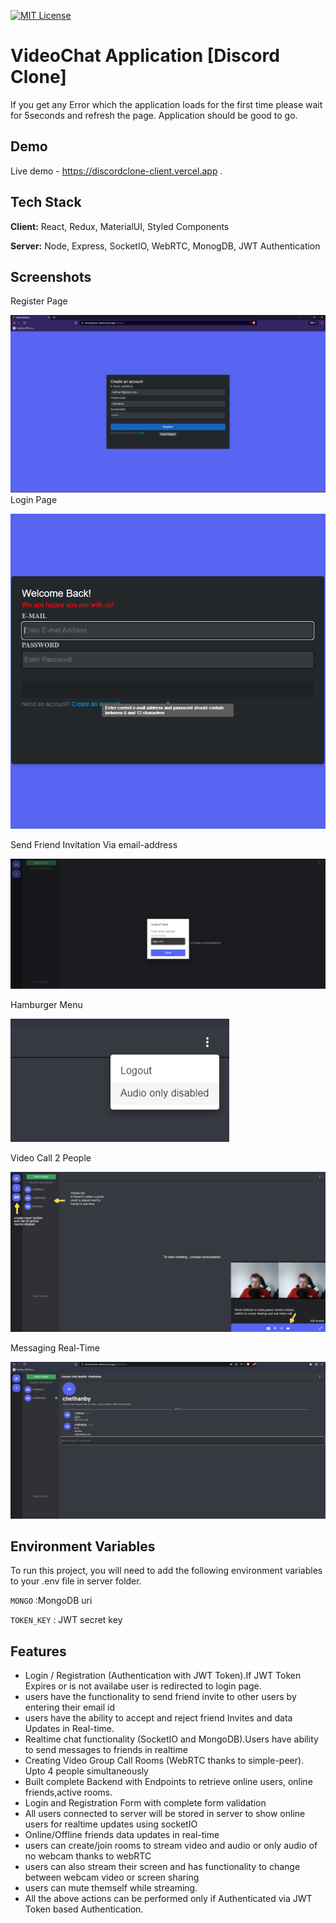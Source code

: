 [![MIT License](https://img.shields.io/badge/License-MIT-green.svg)](https://choosealicense.com/licenses/mit/)




# VideoChat Application [Discord Clone] 

If you get any Error which the application loads for the first time please wait for 5seconds and refresh the page. Application should be good to go.





## Demo

Live demo - https://discordclone-client.vercel.app .


## Tech Stack

**Client:** React, Redux, MaterialUI, Styled Components

**Server:** Node, Express, SocketIO, WebRTC, MonogDB, JWT Authentication


## Screenshots

Register Page

![App Screenshot](./registerPage.png)
Login Page

![App Screenshot](./loginPage.png)

Send Friend Invitation Via email-address

![App Screenshot](./sendFriendInvite.png)

Hamburger Menu

![App Screenshot](./hamburgerMenu.png)

Video Call 2 People

![App Screenshot](./videoStream.png)

Messaging Real-Time

![App Screenshot](./message.png)


## Environment Variables

To run this project, you will need to add the following environment variables to your .env file
in server folder.

`MONGO` :MongoDB uri

`TOKEN_KEY` : JWT secret key


## Features

- Login / Registration (Authentication with JWT Token).If JWT Token Expires or is not availabe user is redirected to login page.
- users have the functionality to send friend invite to other users by entering their email id
- users have the ability to accept and reject friend Invites and data Updates in Real-time.
- Realtime chat functionality (SocketIO and MongoDB).Users have ability to send messages to friends in realtime
- Creating Video Group Call Rooms (WebRTC thanks to simple-peer). Upto 4 people simultaneously
- Built complete Backend with Endpoints to retrieve online users, online friends,active rooms.
- Login and Registration Form with complete form validation
- All users connected to server will be stored in server to show online users for realtime updates using socketIO
- Online/Offline friends data updates in real-time
- users can create/join rooms to stream video and audio or only audio of no webcam thanks to webRTC
- users can also stream their screen and has functionality to change between webcam video or screen sharing
- users can mute themself while streaming.
- All the above actions can be performed only if Authenticated via JWT Token based Authentication.






